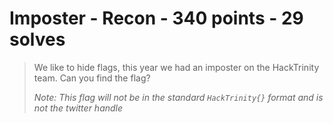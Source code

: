# Imposter - Recon - 340 points - 29 solves
> We like to hide flags, this year we had an imposter on the HackTrinity team. Can you find the flag?
> 
> _Note: This flag will not be in the standard `HackTrinity{}` format and is not the twitter handle_
